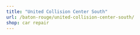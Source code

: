 ```yaml
---
title: "United Collision Center South"
url: /baton-rouge/united-collision-center-south/
shop: car repair
---
```

